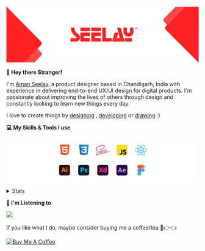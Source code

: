 [![banner](./images/seelay.svg)](https://www.seelay.in)

**👋 Hey there Stranger!**

I'm [Aman Seelay](https://www.seelay.in), a product designer based in Chandigarh, India with experience in delivering end-to-end UX/UI design for digital products. I'm passionate about improving the lives of others through design and constantly looking to learn new things every day.

I love to create things by [designing](https://www.seelay.in/#work) , [developing](https://www.seelay.in/#projects) or [drawing](https://art.seelay.in) :)

**💻 My Skills & Tools I use**

[![banner](./images/skills&tools.svg)](https://www.seelay.in/about)

<details>
  <summary>Stats</summary>

---

<!--START_SECTION:waka-->
![Profile Views](http://img.shields.io/badge/Profile%20Views-12-blue)

**🐱 My GitHub Data** 

> 🏆 91 Contributions in the Year 2023
 > 
> 📦 697.6 kB Used in GitHub's Storage 
 > 
> 💼 Opted to Hire
 > 
> 📜 1 Public Repository 
 > 
> 🔑 45 Private Repositories  
 > 
**I'm a Night 🦉** 

```text
🌞 Morning      210 commits       ████░░░░░░░░░░░░░░░░░░░░░   19.07 % 
🌆 Daytime      167 commits       ███░░░░░░░░░░░░░░░░░░░░░░   15.17 % 
🌃 Evening      287 commits       ██████░░░░░░░░░░░░░░░░░░░   26.07 % 
🌙 Night        437 commits       ██████████░░░░░░░░░░░░░░░   39.69 % 

```
📅 **I'm Most Productive on Sunday** 

```text
Monday         172 commits       ████░░░░░░░░░░░░░░░░░░░░░   15.62 % 
Tuesday        186 commits       ████░░░░░░░░░░░░░░░░░░░░░   16.89 % 
Wednesday      108 commits       ██░░░░░░░░░░░░░░░░░░░░░░░   09.81 % 
Thursday       175 commits       ████░░░░░░░░░░░░░░░░░░░░░   15.89 % 
Friday         103 commits       ██░░░░░░░░░░░░░░░░░░░░░░░   09.36 % 
Saturday       125 commits       ██░░░░░░░░░░░░░░░░░░░░░░░   11.35 % 
Sunday         232 commits       █████░░░░░░░░░░░░░░░░░░░░   21.07 % 

```


📊 **This Week I Spent My Time On** 

```text
⌚︎ Time Zone: Asia/Kolkata

💬 Programming Languages: 
Text                     11 mins             ████████████░░░░░░░░░░░░░   51.25 % 
JSON                     10 mins             ███████████░░░░░░░░░░░░░░   43.53 % 
JavaScript               0 secs              █░░░░░░░░░░░░░░░░░░░░░░░░   04.21 % 
HTML                     0 secs              ░░░░░░░░░░░░░░░░░░░░░░░░░   01.01 % 

🔥 Editors: 
VS Code                  22 mins             █████████████████████████   100.00 % 

💻 Operating System: 
Windows                  22 mins             █████████████████████████   100.00 % 

```

**I Mostly Code in JavaScript** 

```text
JavaScript               30 repos            ████████████████░░░░░░░░░   63.83 % 
TypeScript               14 repos            ███████░░░░░░░░░░░░░░░░░░   29.79 % 
Java                     3 repos             █░░░░░░░░░░░░░░░░░░░░░░░░   06.38 % 

```



 Last Updated on 22/02/2023 06:42:11 UTC
<!--END_SECTION:waka-->

---

 </details>

**🎵 I'm Listening to**

<object data="https://now-play.vercel.app/api/generate?uid=7a17a86e-d6b7-43b5-8d9c-1d6dae42a779" >

  <img src="https://now-play.vercel.app/api/generate?uid=7a17a86e-d6b7-43b5-8d9c-1d6dae42a779" />

</object>

If you like what I do, maybe consider buying me a coffee/tea 🥺👉👈

<a href="https://www.buymeacoffee.com/seelay" target="_blank"><img src="https://cdn.buymeacoffee.com/buttons/v2/default-red.png" alt="Buy Me A Coffee" width="150" ></a>
